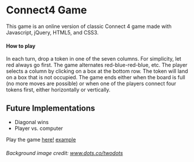 # Connect4 Game

This game is an online version of classic Connect 4 game made with Javascript, jQuery, HTML5, and CSS3.

#### How to play
In each turn, drop a token in one of the seven columns. For simplicity, let red always go first.  The game alternates red-blue-red-blue, etc. The player selects a column by clicking on a box at the bottom row.  The token will land on a box that is not occupied.
The game ends either when the board is full (no more moves are possible) or when one of the players connect four tokens first, either horizontally or vertically.

## Future Implementations

* Diagonal wins
* Player vs. computer

Play the game [here!](https://sanazjamloo.github.io/project1/)
<a href="https://sanazjamloo.github.io/project1/" target="_blank">example</a> 

###### Background image credit: www.dots.co/twodots
